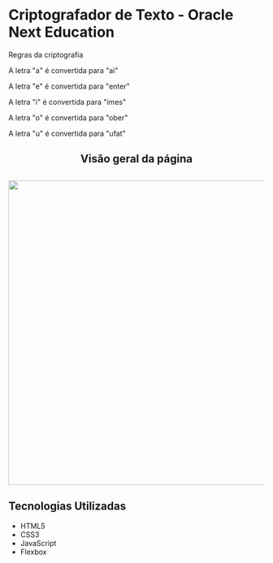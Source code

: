 <h1>Criptografador de Texto - Oracle Next Education</h1>

<p>Regras da criptografia</p>
<p>A letra "a" é convertida para "ai"</p>
<p>A letra "e" é convertida para "enter"</p>
<p>A letra "i" é convertida para "imes"</p>
<p>A letra "o" é convertida para "ober"</p>
<p>A letra "u" é convertida para "ufat"</p>


<div align="center">
    <h2>Visão geral da página<h2>
    <img width="600" src="https://github.com/viniddantas/Challenge-Oracle-One/assets/87505409/68d9738d-996e-453a-a107-abec03885ca4">
</div>

<h2>Tecnologias Utilizadas</h2>
<ul>
    <li>HTML5</li>
	<li>CSS3</li>
	<li>JavaScript</li>
	<li>Flexbox</li>
</ul>
